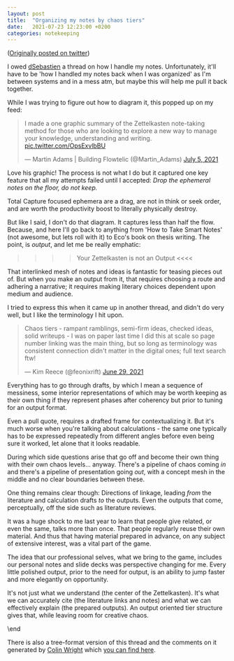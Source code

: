 ```yaml
---
layout: post
title:  "Organizing my notes by chaos tiers"
date:   2021-07-23 12:23:00 +0200
categories: notekeeping
---
```


([Originally posted on twitter](https://twitter.com/feonixrift/status/1418462624216489984))

I owed [dSebastien](https://twitter.com/dSebastien@dSebastien) a thread on how I handle my notes. Unfortunately, it'll have to be 'how I handled my notes back when I was organized' as I'm between systems and in a mess atm, but maybe this will help me pull it back together.

While I was trying to figure out how to diagram it, this popped up on my feed:

<blockquote class="twitter-tweet"><p lang="en" dir="ltr">I made a one graphic summary of the Zettelkasten note-taking method for those who are looking to explore a new way to manage your knowledge, understanding and writing. <a href="https://t.co/OpsExvlbBU">pic.twitter.com/OpsExvlbBU</a></p>&mdash; Martin Adams | Building Flowtelic (@Martin_Adams) <a href="https://twitter.com/Martin_Adams/status/1412002581933604864?ref_src=twsrc%5Etfw">July 5, 2021</a></blockquote> <script async src="https://platform.twitter.com/widgets.js" charset="utf-8"></script> 

Love his graphic! The process is not what I do but it captured one key feature that all my attempts failed until I accepted: _Drop the ephemeral notes on the floor, do not keep._

Total Capture focused ephemera are a drag, are not in think or seek order, and are worth the productivity boost to literally physically destroy.

But like I said, I don't do that diagram. It captures less than half the flow. Because, and here I'll go back to anything from 'How to Take Smart Notes' (not awesome, but lets roll with it) to Eco's book on thesis writing. The point, is _output_, and let me be really emphatic:

>>>>  Your Zettelkasten is not an Output  <<<<

That interlinked mesh of notes and ideas is fantastic for teasing pieces out of. But when you make an output from it, that requires choosing a route and adhering a narrative; it requires making literary choices dependent upon medium and audience.

I tried to express this when it came up in another thread, and didn't do very well, but I like the terminology I hit upon. 

<blockquote class="twitter-tweet"><p lang="en" dir="ltr">Chaos tiers - rampant ramblings, semi-firm ideas, checked ideas, solid writeups - I was on paper last time I did this at scale so page number linking was the main thing, but so long as terminology was consistent connection didn&#39;t matter in the digital ones; full text search ftw!</p>&mdash; Kim Reece (@feonixrift) <a href="https://twitter.com/feonixrift/status/1409935376081379328?ref_src=twsrc%5Etfw">June 29, 2021</a></blockquote> <script async src="https://platform.twitter.com/widgets.js" charset="utf-8"></script> 

Everything has to go through drafts, by which I mean a sequence of messiness, some interior representations of which may be worth keeping as their own thing if they represent phases after coherency but prior to tuning for an output format.

Even a pull quote, requires a drafted frame for contextualizing it.  But it's much worse when you're talking about calculations - the same one typically has to be expressed repeatedly from different angles before even being sure it worked, let alone that it looks readable.

During which side questions arise that go off and become their own thing with their own chaos levels... anyway. There's a pipeline of chaos coming _in_ and there's a pipeline of presentation going _out_, with a concept mesh in the middle and no clear boundaries between these.

One thing remains clear though: Directions of linkage, leading _from_ the literature and calculation drafts _to_ the outputs. Even the outputs that come, perceptually, off the side such as literature reviews.

It was a huge shock to me last year to learn that people give related, or even the same, talks more than once. That people regularly reuse their own material. And thus that having material prepared in advance, on any subject of extensive interest, was a vital part of the game.

The idea that our professional selves, what we bring to the game, includes our personal notes and slide decks was perspective changing for me. Every little polished output, prior to the need for output, is an ability to jump faster and more elegantly on opportunity.

It's not just what we understand (the center of the Zettelkasten). It's what we can accurately cite (the literature links and notes) and what we can effectively explain (the prepared outputs). An output oriented tier structure gives that, while leaving room for creative chaos.

\end

There is also a tree-format version of this thread and the comments on it generated by [Colin Wright](https://twitter.com/ColinTheMathmo) which [you can find here](https://www.solipsys.co.uk/Chartter/1418462602343165956.svg).

